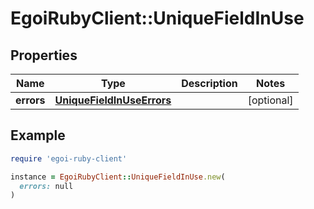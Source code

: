 # EgoiRubyClient::UniqueFieldInUse

## Properties

| Name | Type | Description | Notes |
| ---- | ---- | ----------- | ----- |
| **errors** | [**UniqueFieldInUseErrors**](UniqueFieldInUseErrors.md) |  | [optional] |

## Example

```ruby
require 'egoi-ruby-client'

instance = EgoiRubyClient::UniqueFieldInUse.new(
  errors: null
)
```

